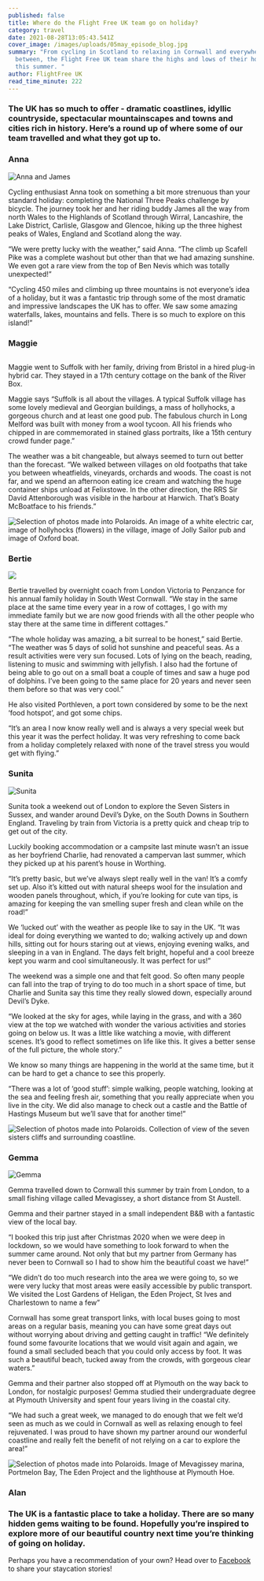 ```yaml
---
published: false
title: Where do the Flight Free UK team go on holiday?
category: travel
date: 2021-08-28T13:05:43.541Z
cover_image: /images/uploads/05may_episode_blog.jpg
summary: "From cycling in Scotland to relaxing in Cornwall and everywhere in
  between, the Flight Free UK team share the highs and lows of their holidays
  this summer. "
author: FlightFree UK
read_time_minute: 222
---
```

### The UK has so much to offer - dramatic coastlines, idyllic countryside, spectacular mountainscapes and towns and cities rich in history. Here’s a round up of where some of our team travelled and what they got up to.

### Anna

![](/images/uploads/anna-james.jpeg "Anna and James ")

Cycling enthusiast Anna took on something a bit more strenuous than your standard holiday: completing the National Three Peaks challenge by bicycle. The journey took her and her riding buddy James all the way from north Wales to the Highlands of Scotland through Wirral, Lancashire, the Lake District, Carlisle, Glasgow and Glencoe, hiking up the three highest peaks of Wales, England and Scotland along the way.

“We were pretty lucky with the weather,” said Anna. “The climb up Scafell Pike was a complete washout but other than that we had amazing sunshine. We even got a rare view from the top of Ben Nevis which was totally unexpected!”

“Cycling 450 miles and climbing up three mountains is not everyone’s idea of a holiday, but it was a fantastic trip through some of the most dramatic and impressive landscapes the UK has to offer. We saw some amazing waterfalls, lakes, mountains and fells. There is so much to explore on this island!”

### Maggie

![]()

Maggie went to Suffolk with her family, driving from Bristol in a hired plug-in hybrid car. They stayed in a 17th century cottage on the bank of the River Box.

Maggie says “Suffolk is all about the villages. A typical Suffolk village has some lovely medieval and Georgian buildings, a mass of hollyhocks, a gorgeous church and at least one good pub. The fabulous church in Long Melford was built with money from a wool tycoon. All his friends who chipped in are commemorated in stained glass portraits, like a 15th century crowd funder page.”

The weather was a bit changeable, but always seemed to turn out better than the forecast. “We walked between villages on old footpaths that take you between wheatfields, vineyards, orchards and woods. The coast is not far, and we spend an afternoon eating ice cream and watching the huge container ships unload at Felixstowe. In the other direction, the RRS Sir David Attenborough was visible in the harbour at Harwich. That’s Boaty McBoatface to his friends.”

![Selection of photos made into Polaroids. An image of a white electric car, image of hollyhocks (flowers) in the village, image of Jolly Sailor pub and image of Oxford boat. ]()

### Bertie

![]( "Bertie")

Bertie travelled by overnight coach from London Victoria to Penzance for his annual family holiday in South West Cornwall. “We stay in the same place at the same time every year in a row of cottages, I go with my immediate family but we are now good friends with all the other people who stay there at the same time in different cottages.”

“The whole holiday was amazing, a bit surreal to be honest,” said Bertie. “The weather was 5 days of solid hot sunshine and peaceful seas. As a result activities were very sun focused. Lots of lying on the beach, reading, listening to music and swimming with jellyfish. I also had the fortune of being able to go out on a small boat a couple of times and saw a huge pod of dolphins. I’ve been going to the same place for 20 years and never seen them before so that was very cool.”

He also visited Porthleven, a port town considered by some to be the next ‘food hotspot’, and got some chips.

“It’s an area I now know really well and is always a very special week but this year it was the perfect holiday. It was very refreshing to come back from a holiday completely relaxed with none of the travel stress you would get with flying.”

### Sunita

![](/images/uploads/sunita-sussex.jpeg "Sunita")

Sunita took a weekend out of London to explore the Seven Sisters in Sussex, and wander around Devil’s Dyke, on the South Downs in Southern England. Traveling by train from Victoria is a pretty quick and cheap trip to get out of the city.

Luckily booking accommodation or a campsite last minute wasn’t an issue as her boyfriend Charlie, had renovated a campervan last summer, which they picked up at his parent’s house in Worthing.

“It’s pretty basic, but we’ve always slept really well in the van! It’s a comfy set up. Also it’s kitted out with natural sheeps wool for the insulation and wooden panels throughout, which, if you’re looking for cute van tips, is amazing for keeping the van smelling super fresh and clean while on the road!”

We ‘lucked out’ with the weather as people like to say in the UK.
“It was ideal for doing everything we wanted to do; walking actively up and down hills, sitting out for hours staring out at views, enjoying evening walks, and sleeping in a van in England. The days felt bright, hopeful and a cool breeze kept you warm and cool simultaneously. It was perfect for us!”

The weekend was a simple one and that felt good. So often many people can fall into the trap of trying to do too much in a short space of time, but Charlie and Sunita say this time they really slowed down, especially around Devil’s Dyke.

“We looked at the sky for ages, while laying in the grass, and with a 360 view at the top we watched with wonder the various activities and stories going on below us. It was a little like watching a movie, with different scenes. It’s good to reflect sometimes on life like this. It gives a better sense of the full picture, the whole story.”

We know so many things are happening in the world at the same time, but it can be hard to get a chance to see this properly.

“There was a lot of ‘good stuff’: simple walking, people watching, looking at the sea and feeling fresh air, something that you really appreciate when you live in the city. We did also manage to check out a castle and the Battle of Hastings Museum but we’ll save that for another time!”

![Selection of photos made into Polaroids. Collection of view of the seven sisters cliffs and surrounding coastline. ]()

### Gemma

![](/images/uploads/gemma-cornwall.jpeg "Gemma")

Gemma travelled down to Cornwall this summer by train from London, to a small fishing village called Mevagissey, a short distance from St Austell.

Gemma and their partner stayed in a small independent B&B with a fantastic view of the local bay.

“I booked this trip just after Christmas 2020 when we were deep in lockdown, so we would have something to look forward to when the summer came around. Not only that but my partner from Germany has never been to Cornwall so I had to show him the beautiful coast we have!”

“We didn’t do too much research into the area we were going to, so we were very lucky that most areas were easily accessible by public transport. We visited the Lost Gardens of Heligan, the Eden Project, St Ives and Charlestown to name a few”

Cornwall has some great transport links, with local buses going to most areas on a regular basis, meaning you can have some great days out without worrying about driving and getting caught in traffic!
“We definitely found some favourite locations that we would visit again and again, we found a small secluded beach that you could only access by foot. It was such a beautiful beach, tucked away from the crowds, with gorgeous clear waters.”

Gemma and their partner also stopped off at Plymouth on the way back to London, for nostalgic purposes! Gemma studied their undergraduate degree at Plymouth University and spent four years living in the coastal city.

“We had such a great week, we managed to do enough that we felt we’d seen as much as we could in Cornwall as well as relaxing enough to feel rejuvenated. I was proud to have shown my partner around our wonderful coastline and really felt the benefit of not relying on a car to explore the area!”

![Selection of photos made into Polaroids. Image of Mevagissey marina, Portmelon Bay, The Eden Project and the lighthouse at Plymouth Hoe.]()

### Alan

### The UK is a fantastic place to take a holiday. There are so many hidden gems waiting to be found. Hopefully you’re inspired to explore more of our beautiful country next time you’re thinking of going on holiday.

Perhaps you have a recommendation of your own? Head over to [Facebook](https://www.facebook.com/2168480816734086/posts/2912368965678597/) to share your staycation stories!